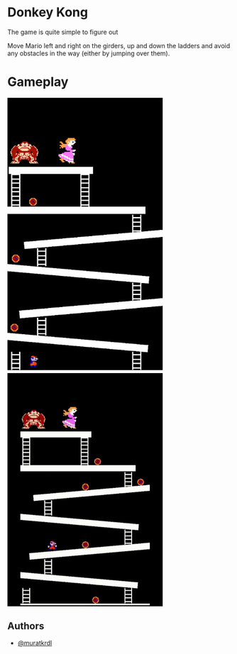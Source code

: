 
# Donkey Kong

The game is quite simple to figure out

Move Mario left and right on the girders, up and down the ladders and avoid any obstacles in the way (either by jumping over them).

# Gameplay

<img src="https://github.com/muratkrdl/Donkey-Kong/blob/main/Donkey%20Kong.png" width="350">

<img src="https://github.com/muratkrdl/Donkey-Kong/blob/main/Donkey%20Kong%20Gameplay.gif" width="350">


## Authors

- [@muratkrdl](https://github.com/muratkrdl)

